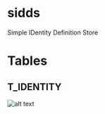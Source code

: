# sidds
Simple IDentity Definition Store

# Tables

## T_IDENTITY
![alt text](http://www.hotel-karl-mueller.de/uploads/pics/mosel_01.jpg "Logo Title Text 1")
